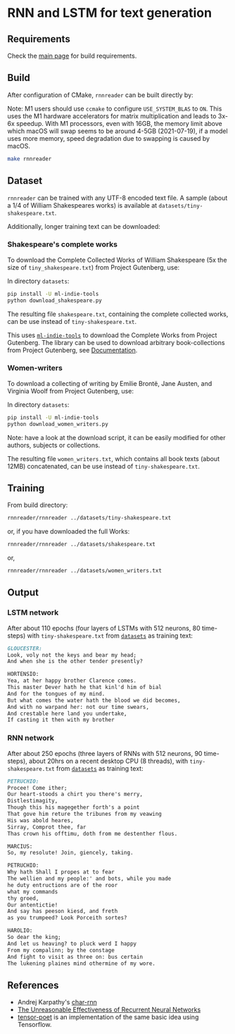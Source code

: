 # RNN and LSTM for text generation

## Requirements

Check the [main page](../../..) for build requirements.

## Build

After configuration of CMake, `rnnreader` can be built directly by:

Note: M1 users should use `ccmake` to configure `USE_SYSTEM_BLAS` to `ON`. This uses the M1 hardware accelerators for matrix multiplication and leads to 3x-6x speedup. With M1 processors, even with 16GB, the memory limit above which macOS will swap seems to be around 4-5GB (2021-07-19), if a model uses more memory, speed degradation due to swapping is caused by macOS.

```bash
make rnnreader
```

## Dataset

`rnnreader` can be trained with any UTF-8 encoded text file. A sample (about a 1/4 of William Shakespeares works) is
available at `datasets/tiny-shakespeare.txt`.

Additionally, longer training text can be downloaded:

### Shakespeare's complete works

To download the Complete Collected Works of William Shakespeare (5x the size of `tiny_shakespeare.txt`) from Project Gutenberg, use:

In directory `datasets`:

```bash
pip install -U ml-indie-tools
python download_shakespeare.py
```

The resulting file `shakespeare.txt`, containing the complete collected works, can be use instead of `tiny-shakespeare.txt`.

This uses [`ml-indie-tools`](https://github.com/domschl/ml-indie-tools) to download the Complete Works from Project Gutenberg.
The library can be used to download arbitrary book-collections from Project Gutenberg, see [Documentation](https://github.com/domschl/ml-indie-tools#gutenberg_dataset).

### Women-writers

To download a collecting of writing by Emilie Brontë, Jane Austen, and Virginia Woolf from Project Gutenberg, use:

In directory `datasets`:

```bash
pip install -U ml-indie-tools
python download_women_writers.py
```

Note: have a look at the download script, it can be easily modified for other authors, subjects or collections.

The resulting file `women_writers.txt`, which contains all book texts (about 12MB) concatenated, can be use instead of `tiny-shakespeare.txt`.

## Training

From build directory:

```bash
rnnreader/rnnreader ../datasets/tiny-shakespeare.txt
```

or, if you have downloaded the full Works:

```bash
rnnreader/rnnreader ../datasets/shakespeare.txt
```

or,

```bash
rnnreader/rnnreader ../datasets/women_writers.txt
```

## Output

### LSTM network

After about 110 epochs (four layers of LSTMs with 512 neurons, 80 time-steps) with `tiny-shakespeare.txt` from [`datasets`](../datasets/) as training text:

```md
GLOUCESTER:
Look, voly not the keys and bear my head;
And when she is the other tender presently?

HORTENSIO:
Yea, at her happy brother Clarence comes.
This master Dever hath he that kinl'd him of bial
And for the tongues of my mind.
But what comes the water hath the blood we did becomes,
And with no warpand her: not our time swears,
And crestable here land you undertake,
If casting it then with my brother 
```

### RNN network

After about 250 epochs (three layers of RNNs with 512 neurons, 90 time-steps), about 20hrs on a recent desktop CPU (8 threads), with `tiny-shakespeare.txt` from [`datasets`](../datasets/) as training text:

```md
PETRUCHIO:
Procee! Come ither;
Our heart-stoods a chirt you there's merry,
Distlestimagity,
Though this his magegether forth's a point
That gove him reture the tribunes from my veawing
His was abold heares,
Sirray, Comprot thee, far
Thas crown his offtimu, doth from me destenther flous.

MARCIUS:
So, my resolute! Join, giencely, taking.

PETRUCHIO:
Why hath Shall I propes at to fear
The wellien and my people:' and bots, while you made
he duty entructions are of the roor
what my commands
thy groed,
Our antentictie!
And say has peeson kiesd, and freth
as you trumpeed? Look Porceith sortes?

HAROLIO:
So dear the king;
And let us heaving? to pluck werd I happy
From my compalinn; by the constage
And fight to visit as three on: bus certain
The lukening plaines mind othermine of my wore.
```

## References

* Andrej Karpathy's [char-rnn](https://github.com/karpathy/char-rnn)
* [The Unreasonable Effectiveness of Recurrent Neural Networks](http://karpathy.github.io/2015/05/21/rnn-effectiveness/)
* [tensor-poet](https://github.com/domschl/tensor-poet) is an implementation of the same basic idea using Tensorflow.
